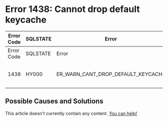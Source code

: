 
# Error 1438: Cannot drop default keycache


| Error Code | SQLSTATE | Error | Description |
| --- | --- | --- | --- |
| Error Code | SQLSTATE | Error | Description |
| 1438 | HY000 | ER_WARN_CANT_DROP_DEFAULT_KEYCACHE | Cannot drop default keycache |




## Possible Causes and Solutions


This article doesn't currently contain any content. [You can help!](/en/writing-and-editing-knowledge-base-articles/)

